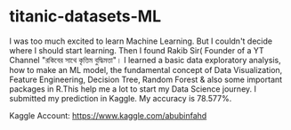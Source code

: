 # titanic-datasets-ML

I was too much excited to learn Machine Learning. But I couldn't decide where I should start learning. Then I found Rakib Sir( Founder of a YT Channel "রকিবের সাথে কৃত্তিম
বুদ্ধিমত্তা"। I learned a basic data exploratory analysis, how to make an ML model, the fundamental concept of Data Visualization, Feature Engineering, Decision Tree, Random Forest & also some important packages in R.This help me a lot to start my Data Science journey.
I submitted my prediction in Kaggle. My accuracy is 78.577%.

Kaggle Account: https://www.kaggle.com/abubinfahd
